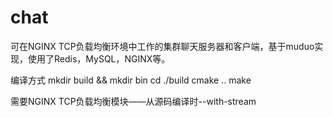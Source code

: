 # chat
可在NGINX TCP负载均衡环境中工作的集群聊天服务器和客户端，基于muduo实现，使用了Redis，MySQL，NGINX等。

编译方式
mkdir build && mkdir bin
cd ./build
cmake ..
make

需要NGINX TCP负载均衡模块——从源码编译时--with-stream
